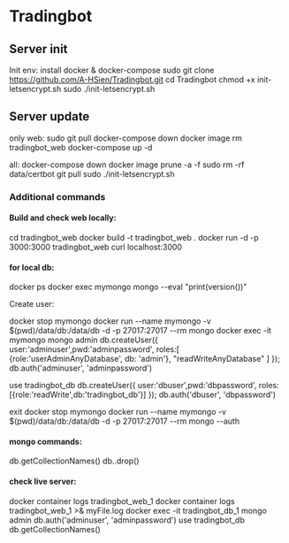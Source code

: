 # Tradingbot


## Server init

Init env:
install docker & docker-compose
sudo git clone https://github.com/A-HSien/Tradingbot.git
cd Tradingbot
chmod +x init-letsencrypt.sh
sudo ./init-letsencrypt.sh


## Server update

only web:
sudo git pull
docker-compose down
docker image rm tradingbot_web
docker-compose up -d

all:
docker-compose down
docker image prune -a -f
sudo rm -rf data/certbot
git pull
sudo ./init-letsencrypt.sh


### Additional commands

#### Build and check web locally:

cd tradingbot_web
docker build -t tradingbot_web .
docker run -d -p 3000:3000 tradingbot_web
curl localhost:3000


#### for local db:

docker ps
docker exec mymongo mongo --eval "print(version())"


Create user:

docker stop mymongo
docker run --name mymongo -v $(pwd)/data/db:/data/db -d -p 27017:27017 --rm mongo
docker exec -it mymongo mongo admin
db.createUser({ 
    user:'adminuser',pwd:'adminpassword',
    roles:[
        {role:'userAdminAnyDatabase', db: 'admin'},
        "readWriteAnyDatabase"
    ]
});
db.auth('adminuser', 'adminpassword')

use tradingbot_db
db.createUser({
    user:'dbuser',pwd:'dbpassword',
    roles:[{role:'readWrite',db:'tradingbot_db'}]
});
db.auth('dbuser', 'dbpassword')

exit
docker stop mymongo
docker run --name mymongo -v $(pwd)/data/db:/data/db -d -p 27017:27017 --rm mongo --auth


#### mongo commands:

db.getCollectionNames()
db.<collection>.drop()


#### check live server:

docker container logs tradingbot_web_1
docker container logs tradingbot_web_1 >& myFile.log
docker exec -it tradingbot_db_1 mongo admin
db.auth('adminuser', 'adminpassword')
use tradingbot_db
db.getCollectionNames()